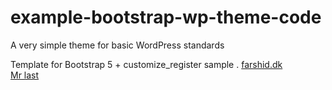 # example-bootstrap-wp-theme-code
A very simple theme for basic WordPress standards

Template for Bootstrap 5 + customize_register sample
.
<a href="http://farshid.dk">farshid.dk</a><br><a href="https://mrlast.com/">Mr last</a>

